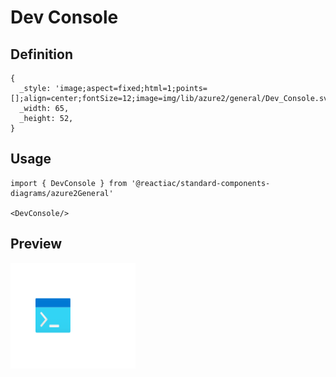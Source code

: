 # Dev Console

## Definition

```
{
  _style: 'image;aspect=fixed;html=1;points=[];align=center;fontSize=12;image=img/lib/azure2/general/Dev_Console.svg;strokeColor=none;',
  _width: 65,
  _height: 52,
}
```

## Usage

```
import { DevConsole } from '@reactiac/standard-components-diagrams/azure2General'

<DevConsole/>
```

## Preview

<img src="./dev-console.png" width="200"/>
